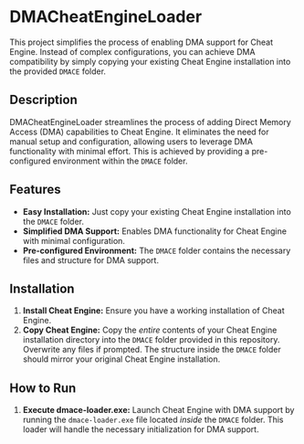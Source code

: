 # DMACheatEngineLoader

This project simplifies the process of enabling DMA support for Cheat Engine.  Instead of complex configurations, you can achieve DMA compatibility by simply copying your existing Cheat Engine installation into the provided `DMACE` folder.

## Description

DMACheatEngineLoader streamlines the process of adding Direct Memory Access (DMA) capabilities to Cheat Engine. It eliminates the need for manual setup and configuration, allowing users to leverage DMA functionality with minimal effort.  This is achieved by providing a pre-configured environment within the `DMACE` folder.

## Features

* **Easy Installation:**  Just copy your existing Cheat Engine installation into the `DMACE` folder.
* **Simplified DMA Support:** Enables DMA functionality for Cheat Engine with minimal configuration.
* **Pre-configured Environment:**  The `DMACE` folder contains the necessary files and structure for DMA support.

## Installation

1. **Install Cheat Engine:** Ensure you have a working installation of Cheat Engine.
2. **Copy Cheat Engine:** Copy the *entire* contents of your Cheat Engine installation directory into the `DMACE` folder provided in this repository.  Overwrite any files if prompted.  The structure inside the `DMACE` folder should mirror your original Cheat Engine installation.

## How to Run

1. **Execute dmace-loader.exe:** Launch Cheat Engine with DMA support by running the `dmace-loader.exe` file located *inside* the `DMACE` folder.  This loader will handle the necessary initialization for DMA support.
